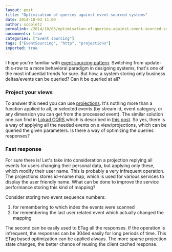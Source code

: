 ```yaml
---
layout: post
title: "Optimisation of queries against event-sourced systems"
date: 2014-10-03 11:00
author: scooletz
permalink: /2014/10/03/optimisation-of-queries-against-event-sourced-systems/
nocomments: true
categories: ["Event sourcing"]
tags: ["EventSourcing", "http", "projections"]
imported: true
---
```


I hope you're familiar with [event sourcing pattern](http://martinfowler.com/eaaDev/EventSourcing.html). Switching from update-this-row to a more behavioral paradigm in designing systems, that's one of the most influential trends for sure. But how, a system storing only business deltas/events can be queried? Can it be queried at all?

### Project your views

To answer this need you can use [projections](http://goodenoughsoftware.net/2013/02/12/projections-1-the-theory/). It's nothing more than a function applied to all, or selected events (by stream id, event category, or any dimension you can get from the processed event). The similar solution one can find in [Lokad CQRS ](https://github.com/Lokad/lokad-cqrs/blob/master/SaaS.Engine/StartupProjectionRebuilder.cs)which is described in [this post](http://abdullin.com/post/getting-rid-of-cqrs-view-rebuilds/). So yes, there is a way of applying all the needed events on a view/projections, which can be queried the given parameters. Is there a way of optimizing the queries responses?

### Fast response

For sure there is! Let's take into consideration a projection replying all events for users changing their personal data, but applying only these, which modify their user name. This is probably a very infrequent operation. The projections stores id->name map, which is used for various services to display the user friendly name. What can be done to improve the service performance storing this kind of mapping?

Consider storing two event sequence numbers:

1. for remembering to which index the events were scanned
1. for remembering the last user related event which actually changed the mapping

The second can be easily used to ETag all the responses. If the operation is infrequent, the responses can be 304ed easily for long periods of time. This ETag based optimization can be applied always. The more sparse projection state changes, the better chance of reusing the client cached response.
